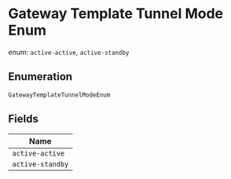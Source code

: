 
# Gateway Template Tunnel Mode Enum

enum: `active-active`, `active-standby`

## Enumeration

`GatewayTemplateTunnelModeEnum`

## Fields

| Name |
|  --- |
| `active-active` |
| `active-standby` |

